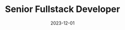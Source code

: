 ---
date: 2023-12-01
year: 2023
title: Senior Fullstack Developer
customer: Inno Games
project: Food Fight TD
image: "/assets/images/FoodFight.png"
description: Realtime multiplayer towerdefense game. I worked as a full stack developer focusing on game logic. 
projectLink: Food Fight TD
projectLinkSrc: https://play.google.com/store/apps/details?id=com.innogames.earlydefenders&hl=de&gl=US
tech: Java (Spring Boot), Unity3d C#
---